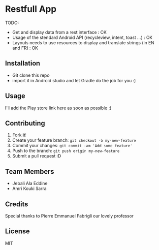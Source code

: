 # Restfull App 

TODO: 

- Get and display data from a rest interface : OK
- Usage of the stendard Android API (recycleview, intent, toast ...) : OK
- Layouts needs to use resources to display and translate strings (in EN and FR) : OK

## Installation

- Git clone this repo 
- import it in Android studio and let Gradle do the job for you :)

## Usage

I'll add the Play store link here as soon as possible ;)

## Contributing

1. Fork it!
2. Create your feature branch: `git checkout -b my-new-feature`
3. Commit your changes: `git commit -am 'Add some feature'`
4. Push to the branch: `git push origin my-new-feature`
5. Submit a pull request :D

## Team Members 

- Jebali Ala Eddine
- Amri Kouki Sarra

## Credits

Special thanks to Pierre Emmanuel Fabrigli our lovely professor

## License

MIT